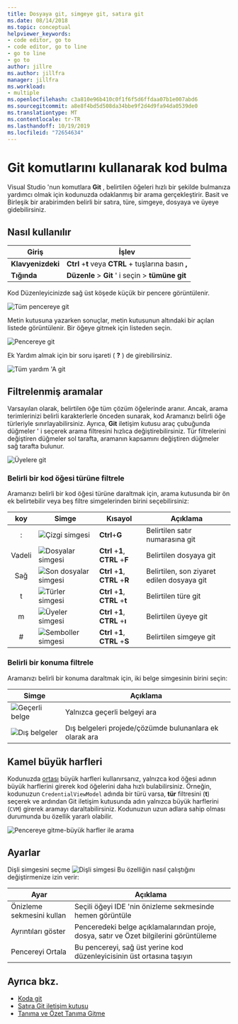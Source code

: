 ```yaml
---
title: Dosyaya git, simgeye git, satıra git
ms.date: 08/14/2018
ms.topic: conceptual
helpviewer_keywords:
- code editor, go to
- code editor, go to line
- go to line
- go to
author: jillre
ms.author: jillfra
manager: jillfra
ms.workload:
- multiple
ms.openlocfilehash: c3a810e96b410c0f1f6f5d6ffdaa07b1e007abd6
ms.sourcegitcommit: a8e8f4bd5d508da34bbe9f2d4d9fa94da0539de0
ms.translationtype: MT
ms.contentlocale: tr-TR
ms.lasthandoff: 10/19/2019
ms.locfileid: "72654634"
---
```

# <a name="find-code-using-go-to-commands"></a>Git komutlarını kullanarak kod bulma

Visual Studio 'nun komutlara **Git** , belirtilen öğeleri hızlı bir şekilde bulmanıza yardımcı olmak için kodunuzda odaklanmış bir arama gerçekleştirir. Basit ve Birleşik bir arabirimden belirli bir satıra, türe, simgeye, dosyaya ve üyeye gidebilirsiniz.

## <a name="how-to-use-it"></a>Nasıl kullanılır

Giriş | İşlev
------------ | ---
**Klavyenizdeki** | **Ctrl** +**t** veya **CTRL** + tuşlarına basın **,**
**Tığında** | **Düzenle**  > **Git** ' i seçin  > **tümüne git**

Kod Düzenleyicinizde sağ üst köşede küçük bir pencere görüntülenir.

![Tüm pencereye git](media/go-to-all.png)

Metin kutusuna yazarken sonuçlar, metin kutusunun altındaki bir açılan listede görüntülenir. Bir öğeye gitmek için listeden seçin.

![Pencereye git](../ide/media/vside_navigatetowindow.png)

Ek Yardım almak için bir soru işareti ( **?** ) de girebilirsiniz.

![Tüm yardım 'A git](media/go-to-all-help.png)

## <a name="filtered-searches"></a>Filtrelenmiş aramalar

Varsayılan olarak, belirtilen öğe tüm çözüm öğelerinde aranır. Ancak, arama terimlerinizi belirli karakterlerle önceden sunarak, kod Aramanızı belirli öğe türleriyle sınırlayabilirsiniz. Ayrıca, **Git** iletişim kutusu araç çubuğunda düğmeler ' i seçerek arama filtresini hızlıca değiştirebilirsiniz. Tür filtrelerini değiştiren düğmeler sol tarafta, aramanın kapsamını değiştiren düğmeler sağ tarafta bulunur.

![Üyelere git](../ide/media/vside_navigation_toolbar.png)

### <a name="filter-to-a-specific-type-of-code-element"></a>Belirli bir kod öğesi türüne filtrele

Aramanızı belirli bir kod öğesi türüne daraltmak için, arama kutusunda bir ön ek belirtebilir veya beş filtre simgelerinden birini seçebilirsiniz:

koy | Simge | Kısayol | Açıklama
:-: | - | - | -
:| ![Çizgi simgesi](media/gotoall-line-icon.png) | **Ctrl**+**G** | Belirtilen satır numarasına git
Vadeli| ![Dosyalar simgesi](media/gotoall-files-icon.png) | **Ctrl** +**1**, **CTRL** +**F** | Belirtilen dosyaya git
Sağ| ![Son dosyalar simgesi](media/gotoall-recent-files-icon.png) | **Ctrl** +**1**, **CTRL** +**R** | Belirtilen, son ziyaret edilen dosyaya git
t| ![Türler simgesi](media/gotoall-types-icon.png) | **Ctrl** +**1**, **CTRL** +**t** | Belirtilen türe git
m| ![Üyeler simgesi](media/gotoall-members-icon.png) | **Ctrl** +**1**, **CTRL** +**ı** | Belirtilen üyeye git
\#| ![Semboller simgesi](media/gotoall-symbols-icon.png) | **Ctrl** +**1**, **CTRL** +**S** | Belirtilen simgeye git

### <a name="filter-to-a-specific-location"></a>Belirli bir konuma filtrele

Aramanızı belirli bir konuma daraltmak için, iki belge simgesinin birini seçin:

Simge | Açıklama
---- | ---
![Geçerli belge](media/gotoall_currentdocument.png) | Yalnızca geçerli belgeyi ara
![Dış belgeler](media/gotoall_external.png) | Dış belgeleri projede/çözümde bulunanlara ek olarak ara

## <a name="camel-casing"></a>Kamel büyük harfleri

Kodunuzda [ortası](https://en.wikipedia.org/wiki/Camel_case) büyük harfleri kullanırsanız, yalnızca kod öğesi adının büyük harflerini girerek kod öğelerini daha hızlı bulabilirsiniz. Örneğin, kodunuzun `CredentialViewModel` adında bir türü varsa, **tür** filtresini (**t**) seçerek ve ardından Git iletişim kutusunda adın yalnızca büyük harflerini (`CVM`) girerek aramayı daraltabilirsiniz. Kodunuzun uzun adlara sahip olması durumunda bu özellik yararlı olabilir.

![Pencereye gitme-büyük harfler ile arama](../ide/media/vside_capitalsearch.png)

## <a name="settings"></a>Ayarlar

Dişli simgesini seçme ![Dişli simgesi](media/gotoall_gear.png) Bu özelliğin nasıl çalıştığını değiştirmenize izin verir:

Ayar | Açıklama
------- | ---
Önizleme sekmesini kullan | Seçili öğeyi IDE 'nin önizleme sekmesinde hemen görüntüle
Ayrıntıları göster | Penceredeki belge açıklamalarından proje, dosya, satır ve Özet bilgilerini görüntüleme
Pencereyi Ortala | Bu pencereyi, sağ üst yerine kod düzenleyicisinin üst ortasına taşıyın

## <a name="see-also"></a>Ayrıca bkz.

- [Koda git](../ide/navigating-code.md)
- [Satıra Git iletişim kutusu](../ide/reference/go-to-line.md)
- [Tanıma ve Özet Tanıma Gitme](../ide/go-to-and-peek-definition.md)